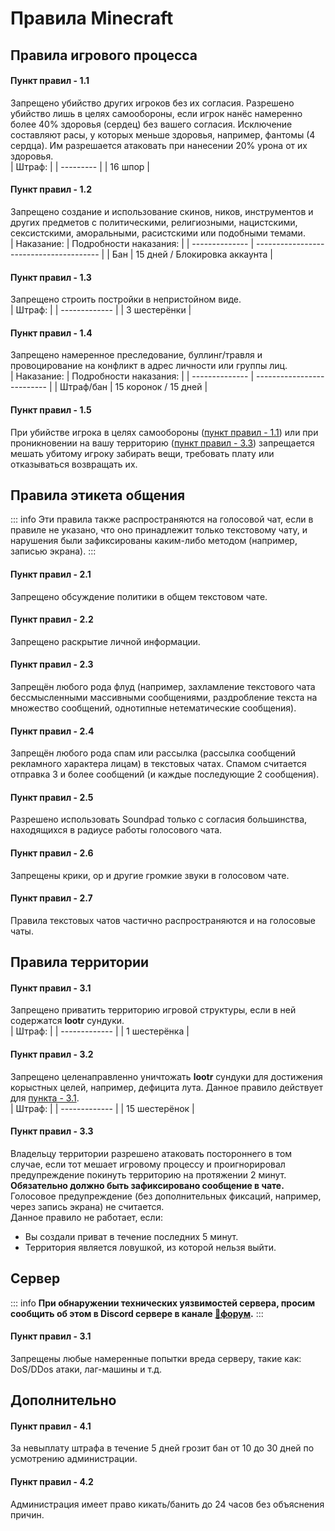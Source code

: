 # Правила Minecraft

## Правила игрового процесса

#### Пункт правил - 1.1
Запрещено убийство других игроков без их согласия. Разрешено убийство лишь в целях самообороны, если игрок нанёс намеренно более 40% здоровья (сердец) без вашего согласия. Исключение составляют расы, у которых меньше здоровья, например, фантомы (4 сердца). Им разрешается атаковать при нанесении 20% урона от их здоровья.  
| Штраф:    |
| --------- |
| 16 шпор   |

#### Пункт правил - 1.2
Запрещено создание и использование скинов, ников, инструментов и других предметов с политическими, религиозными, нацистскими, сексистскими, аморальными, расистскими или подобными темами.  
| Наказание:     | Подробности наказания:                  |
| -------------- | --------------------------------------- |
| Бан            | 15 дней / Блокировка аккаунта           |

#### Пункт правил - 1.3
Запрещено строить постройки в непристойном виде.  
| Штраф:    |
| ------------- |
| 3 шестерёнки  |

#### Пункт правил - 1.4
Запрещено намеренное преследование, буллинг/травля и провоцирование на конфликт в адрес личности или группы лиц.  
| Наказание:     | Подробности наказания:     |
| -------------- | -------------------------- |
| Штраф/бан      | 15 коронок / 15 дней       |

#### Пункт правил - 1.5
При убийстве игрока в целях самообороны ([пункт правил - 1.1](#пункт-правил-1-1)) или при проникновении на вашу территорию ([пункт правил - 3.3](#пункт-правил-3-3)) запрещается мешать убитому игроку забирать вещи, требовать плату или отказываться возвращать их.

## Правила этикета общения

::: info
Эти правила также распространяются на голосовой чат, если в правиле не указано, что оно принадлежит только текстовому чату, и нарушения были зафиксированы каким-либо методом (например, записью экрана).
:::

#### Пункт правил - 2.1
Запрещено обсуждение политики в общем текстовом чате.

#### Пункт правил - 2.2
Запрещено раскрытие личной информации.

#### Пункт правил - 2.3
Запрещён любого рода флуд (например, захламление текстового чата бессмысленными массивными сообщениями, раздробление текста на множество сообщений, однотипные нетематические сообщения).

#### Пункт правил - 2.4
Запрещён любого рода спам или рассылка (рассылка сообщений рекламного характера лицам) в текстовых чатах. Спамом считается отправка 3 и более сообщений (и каждые последующие 2 сообщения).

#### Пункт правил - 2.5
Разрешено использовать Soundpad только с согласия большинства, находящихся в радиусе работы голосового чата.

#### Пункт правил - 2.6
Запрещены крики, ор и другие громкие звуки в голосовом чате.

#### Пункт правил - 2.7
Правила текстовых чатов частично распространяются и на голосовые чаты.

## Правила территории

#### Пункт правил - 3.1
Запрещено приватить территорию игровой структуры, если в ней содержатся **lootr** сундуки.  
| Штраф:        |
| ------------- |
| 1 шестерёнка  |

#### Пункт правил - 3.2
Запрещено целенаправленно уничтожать **lootr** сундуки для достижения корыстных целей, например, дефицита лута. Данное правило действует для [пункта - 3.1](#пункт-правил-3-1).  
| Штраф:        |
| ------------- |
| 15 шестерёнок |

#### Пункт правил - 3.3 
Владельцу территории разрешено атаковать постороннего в том случае, если тот мешает игровому процессу и проигнорировал предупреждение покинуть территорию на протяжении 2 минут. **Обязательно должно быть зафиксировано сообщение в чате.** Голосовое предупреждение (без дополнительных фиксаций, например, через запись экрана) не считается.  
Данное правило не работает, если:  
- Вы создали приват в течение последних 5 минут.  
- Территория является ловушкой, из которой нельзя выйти.

## Сервер

::: info
**При обнаружении технических уязвимостей сервера, просим сообщить об этом в Discord сервере в канале ⁠[💭форум](https://discord.com/channels/1178798145476501544/1251953765058220062).**
:::

#### Пункт правил - 3.1
Запрещены любые намеренные попытки вреда серверу, такие как: DoS/DDos атаки, лаг-машины и т.д.

## Дополнительно

#### Пункт правил - 4.1
За невыплату штрафа в течение 5 дней грозит бан от 10 до 30 дней по усмотрению администрации.

#### Пункт правил - 4.2
Администрация имеет право кикать/банить до 24 часов без объяснения причин.
